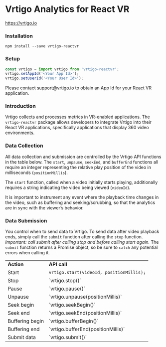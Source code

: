 # Vrtigo Analytics for React VR

https://vrtigo.io

### Installation

```shell
npm install --save vrtigo-reactvr
```
### Setup 

```javascript
const vrtigo = import vrtigo from 'vrtigo-reactvr';
vrtigo.setAppId('<Your App Id>');
vrtigo.setUserId('<Your User Id>');
```
Please contact <support@vrtigo.io> to obtain an App Id for your React VR
application.

### Introduction

Vrtigo collects and processes metrics in VR-enabled applications. The
`vrtigo-reactvr` package allows developers to integrate Vrtigo into
their React VR applications, specifically applications that display
360 video environments. 

### Data Collection

All data collection and submission are controlled by the Vrtigo API
functions in the table below.  The `start`, `unpause`, `seekEnd`, and
`bufferEnd` functions all require an integer representing the relative
play position of the video in milliseconds (`positionMillis`). 

The `start` function, called when a video initially starts playing,
additionally requires a string indicating the video being viewed
(`videoId`).

It is important to instrument any event where the playback time
changes in the video, such as buffering and seeking/scrubbing, so that
the analytics are in sync with the viewer’s behavior.

### Data Submission

You control when to send data to Vrtigo. To send data after video
playback ends, simply call the `submit` function after calling the
`stop` function. *Important: call submit after calling stop and before
calling start again.* The `submit` function returns a Promise object,
so be sure to `catch` any potential errors when calling it.

<table>
<tr>
<td><b>Action</b></td>
<td><b>API call</b></td>
</tr>
<tr>
<td>Start</td>
<td><code>vrtigo.start(videoId, positionMillis);</code></td>
</tr>
<tr>
<td>Stop</td>
<td>`vrtigo.stop()`</td>
</tr>
<tr>
<td>Pause</td>
<td>`vrtigo.pause()`</td>
</tr>
<tr>
<td>Unpause</td>
<td>`vrtigo.unpause(positionMillis)`</td>
</tr>
<tr>
<td>Seek begin</td>
<td>`vrtigo.seekBegin()`</td>
</tr>
<tr>
<td>Seek end</td>
<td>`vrtigo.seekEnd(positionMillis)`</td>
</tr>
<tr>
<td>Buffering begin</td>
<td>`vrtigo.bufferBegin()`</td>
</tr>
<tr>
<td>Buffering end</td>
<td>`vrtigo.bufferEnd(positionMillis)`</td>
</tr>
<tr>
<td>Submit data</td>
<td>`vrtigo.submit()`</td>
</tr>
</table>
